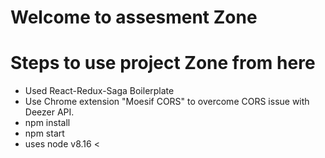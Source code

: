 # Welcome to assesment Zone
# Steps to use project Zone from here

- Used React-Redux-Saga Boilerplate
- Use Chrome extension "Moesif CORS" to overcome CORS issue with Deezer API.
- npm install
- npm start
- uses node v8.16 < 